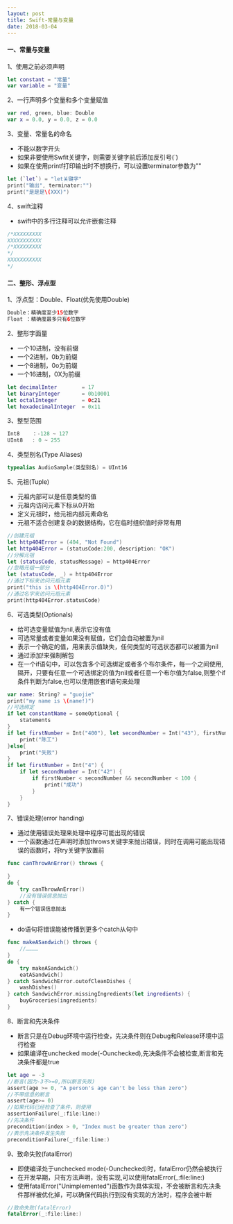 ```yaml
---
layout: post
title: Swift-常量与变量
date: 2018-03-04
---
```


#### 一、常量与变量
1、使用之前必须声明

```swift
let constant = "常量"
var variable = "变量"
```

2、一行声明多个变量和多个变量赋值

```swift
var red, green, blue: Double
var x = 0.0, y = 0.0, z = 0.0
```

3、变量、常量名的命名

* 不能以数字开头
* 如果非要使用Swfit关键字，则需要关键字前后添加反引号(`)
* 如果在使用printf打印输出时不想换行，可以设置terminator参数为""

```swift
let (`let`) = "let关键字"
print("输出", terminator:"")
print("是是是\(XXX)")
```

4、swift注释
* swift中的多行注释可以允许嵌套注释

```swift
/*XXXXXXXXX
XXXXXXXXXXX
/*XXXXXXXXX
*/
XXXXXXXXXXX
*/
```

#### 二、整形、浮点型
1、浮点型：Double、Float(优先使用Double)

```swift
Double：精确度至少15位数字
Float ：精确度最多只有6位数字
```

2、整形字面量
* 一个10进制，没有前缀
* 一个2进制，0b为前缀
* 一个8进制，0o为前缀
* 一个16进制，0X为前缀

```swift
let decimalInter        = 17
let binaryInteger       = 0b10001
let octalInteger        = 0c21
let hexadecimalInteger  = 0x11
```

3、整型范围

```swift
Int8    ：-128 ~ 127
UInt8   : 0 ~ 255
```

4、类型别名(Type Aliases)

```swift
typealias AudioSample(类型别名) = UInt16
```

5、元祖(Tuple)

* 元祖内部可以是任意类型的值
* 元祖内访问元素下标从0开始
* 定义元祖时，给元祖内部元素命名
* 元祖不适合创建复杂的数据结构，它在临时组织值时非常有用

```swift
//创建元祖
let http404Error = (404, "Not Found")
let http404Error = (statusCode:200, description: "OK")
//分解元祖
let (statusCode, statusMessage) = http404Error
//忽略元祖一部分
let (statusCode, _) = http404Error
//通过下标来访问元祖元素
print("this is \(http404Error.0)")
//通过名字来访问元祖元素
print(http404Error.statusCode)
```

6、可选类型(Optionals)

* 给可选变量赋值为nil,表示它没有值
* 可选常量或者变量如果没有赋值，它们会自动被置为nil
* 表示一个确定的值，用来表示值缺失，任何类型的可选状态都可以被置为nil
* 通过添加!来强制解包
* 在一个if语句中，可以包含多个可选绑定或者多个布尔条件，每一个之间使用,隔开，只要有任意一个可选绑定的值为nil或者任意一个布尔值为false,则整个if条件判断为false,也可以使用嵌套if语句来处理

```swift
var name: String? = "guojie"
print("my name is \(name!)")
//可选绑定
if let constantName = someOptional {
    statements
}
if let firstNumber = Int("400"), let secondNumber = Int("43"), firstNumber < secondNumber && secondNumber < 100 {
    print("陈工")
}else{
    print("失败")
}
if let firstNumber = Int("4") {
    if let secondNumber = Int("42") {
        if firstNumber < secondNumber && secondNumber < 100 {
            print("成功")
        }
    }
}
```

7、错误处理(error handing)
* 通过使用错误处理来处理中程序可能出现的错误
* 一个函数通过在声明时添加throws关键字来抛出错误，同时在调用可能出现错误的函数时，将try关键字放置前

```swift
func canThrowAnError() throws {
    
}
do {
    try canThrowAnError()
    //没有错误信息抛出
} catch {
    有一个错误信息抛出
}
```

* do语句将错误能被传播到更多个catch从句中

```swift
func makeASandwich() throws {
    //…………
}
do {
    try makeASandwich()
    eatASandwich()
} catch SandwichError.outofCleanDishes {
    washDishes()
} catch SandwichError.missingIngredients(let ingredients) {
    buyGroceries(ingredients)
}
```

8、断言和先决条件

* 断言只是在Debug环境中运行检查，先决条件则在Debug和Release环境中运行检查
* 如果编译在unchecked mode(-Ounchecked),先决条件不会被检查,断言和先决条件都是true

```swift
let age = -3
//断言(因为-3不>=0,所以断言失败)
assert(age >= 0, "A person's age can't be less than zero")
//不带信息的断言
assert(age>= 0)
//如果代码已经检查了条件，则使用
assertionFailure(_:file:line:)
//先决条件
precondition(index > 0, "Index must be greater than zero")
//表示先决条件发生失败
preconditionFailure(_:file:line:)
```

9、致命失败(fatalError)

* 即使编译处于unchecked mode(-Ounchecked)时，fatalError仍然会被执行
* 在开发早期，只有方法声明，没有实现,可以使用fatalError(_:file:line:)
* 使用fatalError("Unimplemented")函数作为具体实现，不会被断言和先决条件那样被优化掉，可以确保代码执行到没有实现的方法时，程序会被中断

```swift
//致命失败(fatalError)
fatalError(_:file:line:)
```

